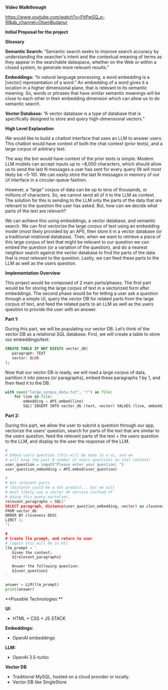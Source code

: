 **Video Walkthrough**

https://www.youtube.com/watch?v=FhPwSQ_p-9I&ab_channel=OlsenBudanur

**Initial Proposal for the project**

**Glossary**

**Semantic Search:** “Semantic search seeks to improve search accuracy by understanding the searcher's intent and the contextual meaning of terms as they appear in the searchable dataspace, whether on the Web or within a closed system, to generate more relevant results.”

**Embeddings:** “In natural language processing, a word embedding is a [vector] representation of a word.” An embedding of a word gives it a location in a higher dimensional plane, that is relevant to its semantic meaning. So, words or phrases that have similar semantic meanings will be close to each other in their embedding dimension which can allow us to do semantic search.

**Vector Database:** “A vector database is a type of database that is specifically designed to store and query high-dimensional vectors.”

**High Level Explanation**

We would like to build a chatbot interface that uses an LLM to answer users. This chatbot would have context of both the chat context (prior texts), and a large corpus of arbitrary text. 

The way the bot would have context of the prior texts is simple. Modern LLM models can accept inputs up to ~8,000 characters, which should allow us to send the last N messages a user has sent for every query (N will most likely be ~5-10). We can easily store the last N messages in memory of our UI interface in a circular-queue fashion.

However, a “large” corpus of data can be up to tens of thousands, or millions of characters. So, we cannot send all of it to the LLM as context. The solution for this is sending to the LLM only the parts of the data that are relevant to the question the user has asked. But, how can we decide what parts of the text are relevant?

We can achieve this using embeddings, a vector database, and semantic search. We can first vectorize the large corpus of text using an embedding model (most likely provided by an API), then store it in a vector database (or a traditional relational database). Then, when we want to retrieve a piece of this large corpus of text that might be relevant to our question we can embed the question (or a variation of the question), and do a nearest neighbor search against the vector database to find the parts of the data that is most relevant to the question. Lastly, we can feed these parts to the LLM as well as the users question.

**Implementation Overview**

This project would be composed of 2 main parts/phases. The first part would be for storing the large corpus of text in a vectorized form after embeddings. The second phase would be for letting a user ask a question through a simple UI, query the vector DB for related parts from the large corpus of text, and feed the related parts to an LLM as well as the users question to provide the user with an answer.

**Part 1:**

During this part, we will be populating our vector DB. Let’s think of the vector DB as a relational SQL database. First, we will create a table to store our embeddings/text:

```SQL
CREATE TABLE IF NOT EXISTS vector_db(
   paragraph: TEXT
   vector: BLOB
);
```


Now that our vector DB is ready, we will read a large corpus of data, partition it into pieces (or paragraphs), embed these paragraphs 1 by 1, and then feed it to the DB.
```python
with open("large_corpus_data.txt", "r") as file:
	for line in file:
		embedding = API.embed(line)
		SQL(`INSERT INTO vector_db (text, vector) VALUES (line, embedding)`)
```

**Part 2:**


During this part, we allow the user to submit a question through our app, vectorize the users’ question, search for parts of the text that are similar to the users question, feed the relevant parts of the text + the users question to the LLM, and display to the user the response of the LLM.


```python
#
# Embed users question (this will be done in a ui, and we
# will keep the past N number of users questions as chat context)
user_question = input("Please enter your question: ")
user_question_embedding = API.embed(user_question)

#
# Get relevant parts
# (distance could be a dot product... but we will
# most likely use a vector db service instead of
# doing this query ourselves.
relevant_paragraphs = SQL("
SELECT paragraph, distance(user_question_embedding, vector) as closeness
FROM vector_db
ORDER BY closeness DESC
LIMIT 3;
")

#
# Create llm prompt, and return to user
# (again this will be in UI)
llm_prompt = `
   Given the context: 
   ${relevant_paragraphs}

   Answer the following question: 
   ${user_question}
`

answer = LLM(llm_prompt)
print(answer)
```





**Possible Technologies **

**UI:**

* HTML + CSS + JS STACK

**Embeddings:**



* OpenAI embeddings

**LLM:**



* OpenAI 3.5-turbo

**Vector DB**



* Traditional MySQL, hosted on a cloud provider or locally.
* Vector DB like SingleStore 
